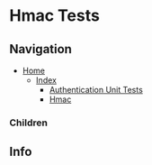 # Hmac Tests

## Navigation

* [Home](/README.md)
	* [Index](/docs/Index.md)
		* [Authentication Unit Tests](/src/AuthenticationUnitTests/README.md)
		* [Hmac](/src/Authentication/Hmac/README.md)

### Children

## Info